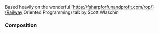 Based heavily on the wonderful [https://fsharpforfunandprofit.com/rop/](Railway Oriented Programming) talk by Scott Wlaschin

### Composition
